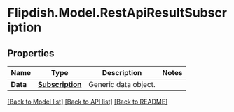 # Flipdish.Model.RestApiResultSubscription
## Properties

Name | Type | Description | Notes
------------ | ------------- | ------------- | -------------
**Data** | [**Subscription**](Subscription.md) | Generic data object. | 

[[Back to Model list]](../README.md#documentation-for-models) [[Back to API list]](../README.md#documentation-for-api-endpoints) [[Back to README]](../README.md)

